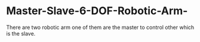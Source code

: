 # Master-Slave-6-DOF-Robotic-Arm-
There are two robotic arm one of them are the master to control other which is the slave.
